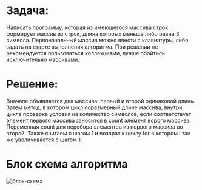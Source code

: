 # Задача:
Написать программу, которая из имеющегося массива строк формирует массив из строк, длина которых меньше либо равна 3 символа. Первоначальный массив можно ввести с клавиатуры, либо задать на старте выполнения алгоритма. При решении не рекомендуется пользоваться коллекциями, лучше обойтись исключительно массивами.
# Решение:
Вначале объявляется два массива: первый и второй одинаковой длины. Затем метод, в котором цикл соразмерный длине массива, внутри цикла проверка условия на количество символов, если соответствует элемент первого массива заносится в count элемент ворого массива. Переменная count для перебора элементов из первого массива во второй. Также считаем с шагом 1 и возврат к циклу for в котором i так же увеличивается с шагом 1.
# Блок схема алгоритма
![блок-схема](final.drawio.png)